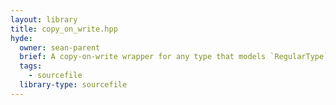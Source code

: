 ```yaml
---
layout: library
title: copy_on_write.hpp
hyde:
  owner: sean-parent
  brief: A copy-on-write wrapper for any type that models `RegularType`
  tags:
    - sourcefile
  library-type: sourcefile
---
```

